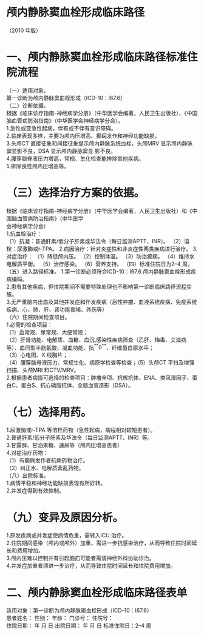 # 颅内静脉窦血栓形成临床路径  
（2010 年版）  
# 一、颅内静脉窦血栓形成临床路径标准住院流程  
（一）适用对象。  
第一诊断为颅内静脉窦血栓形成（ICD-10：I67.6）  
（二）诊断依据。  
根据《临床诊疗指南-神经病学分册》（中华医学会编著，人民卫生出版社）、《中国脑血管病防治指南》（中华医学会神经病学分会）。  
1.急性或亚急性起病，伴有或不伴有意识障碍。  
2.临床表现多样，主要为颅内压增高、癫痫发作和神经功能缺损。  
3.头颅CT 直接征象和间接征象提示颅内静脉系统血栓，头颅MRV 显示颅内静脉窦显影不良，DSA 显示颅内静脉窦显 影不良。  
4.腰穿脑脊液压力增高，常规、生化检查能排除其他疾病。  
5.排除良性颅内压增高等。  
# （三）选择治疗方案的依据。  
根据《临床诊疗指南-神经病学分册》（中华医学会编著，人民卫生出版社）和《中国脑血管病防治指南》（中华医学  
会神经病学分会）  
1.抗血栓治疗：  
（1）抗凝：普通肝素/低分子肝素或华法令（每日监测APTT、INR）。 （2）溶栓：尿激酶或r-TPA。 2.病因治疗：针对炎症性和非炎症性两类疾病进行治疗。 3.对症治疗： （1）降低颅内压。 （2）控制体温。 （3）防治癫痫。 （4）维持水电解质平衡。 （5）治疗感染。 （6）营养支持。 （四）标准住院日为2–4 周。 （五）进入路径标准。 1.第一诊断必须符合ICD-10：I67.6 颅内静脉窦血栓形成疾病编码。  
2.患有其他疾病，但住院期间不需要特殊处理也不影响第一诊断临床路径流程实施。  
3.无严重脑内出血及其他并发症和伴发疾病（恶性肿瘤、血液系统疾病、免疫系统疾病、心、肺、肝、肾功能衰竭、外伤等）  
（六）住院期间检查项目。  
1.必需的检查项目：  
（1）血常规、尿常规、大便常规；  
（2）肝肾功能、电解质、血糖、血沉,感染性疾病筛查（乙肝、梅毒、艾滋病等）、血同型半胱氨酸、凝血功能、抗$^{**}0^{**}$、纤维蛋白原水平；  
（3）心电图、X 线胸片；  
（4）腰穿脑脊液压力、常规生化、病原学检查等检查；（5）头颅CT 平扫及增强扫描、头颅MRI 和CTV/MRV。  
2.根据患者病情可选择的检查项目：肿瘤全项、抗核抗体、ENA、类风湿因子、蛋白C、蛋白S、抗心磷脂抗体、全脑血管造影（DSA）。  
# （七）选择用药。  
1.尿激酶或r-TPA 等溶栓药物（急性起病，病程相对较短患者）。  
2.普通肝素/低分子肝素及华法令（每日监测APTT、INR）等。  
3.甘露醇、甘油果糖、速尿等（颅内压增高患者）  
4.对症治疗药物：  
（1）有癫痫发作者抗痫药物治疗。  
（2）纠正水、电解质紊乱药物。  
（八）出院标准。  
1.病情平稳和神经功能缺损表现有所好转。  
2.并发症得到有效控制。  
# （九）变异及原因分析。  
1.原发疾病或并发症使病情危重，需转入ICU 治疗。  
2.住院期间感染（颅内或颅外）加重，需进一步抗感染治疗，从而导致住院时间延长和费用增加。  
3.颅内压难以控制并有引起脑疝可能者需请神经外科协助诊治。  
4.并发症加重者须进一步治疗，从而导致住院时间延长和住院费用增加。  
# 二、颅内静脉窦血栓形成临床路径表单  
适用对象：第一诊断为颅内静脉窦血栓形成（ICD-10：I67.6）  
患者姓名：             性别：     年龄：    门诊号：      住院号：  
住院日期：    年    月    日  出院日期：    年    月    日  标准住院日：2–4 周  
